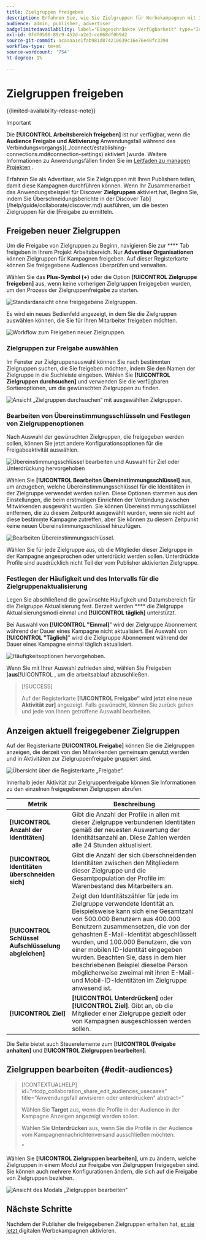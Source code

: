 ```yaml
---
title: Zielgruppen freigeben
description: Erfahren Sie, wie Sie Zielgruppen für Werbekampagnen mit Ihren Mitarbeitern teilen.
audience: admin, publisher, advertiser
badgelimitedavailability: label="Eingeschränkte Verfügbarkeit" type="Informative" url="https://helpx.adobe.com/legal/product-descriptions/real-time-customer-data-platform-collaboration.html newtab=true"
exl-id: 0fdf0598-89c9-452d-a2e3-ce868df0b9d2
source-git-commit: acaaaa1e1fab981d874210639c16e76e48fc3394
workflow-type: tm+mt
source-wordcount: '754'
ht-degree: 1%

---
```


# Zielgruppen freigeben

{{limited-availability-release-note}}

>[!IMPORTANT]
>
>Die **[!UICONTROL Arbeitsbereich freigeben]** ist nur verfügbar, wenn die **Audience Freigabe und Aktivierung** Anwendungsfall während des Verbindungsvorgangs](../connect/establishing-connections.md#connection-settings) aktiviert [wurde. Weitere Informationen zu Anwendungsfällen finden Sie im [Leitfaden zu managen Projekten](./manage-projects.md#project-use-cases) .

Erfahren Sie als Advertiser, wie Sie Zielgruppen mit Ihren Publishern teilen, damit diese Kampagnen durchführen können. Wenn Ihr Zusammenarbeit das Anwendungsbeispiel für Discover **Zielgruppen** aktiviert hat, Beginn Sie, indem Sie Überschneidungsberichte in der Discover Tab](/help/guide/collaborate/discover.md) ausführen, um die besten Zielgruppen für die [Freigabe zu ermitteln.

## Freigeben neuer Zielgruppen

Um die Freigabe von Zielgruppen zu Beginn, navigieren Sie zur **** Tab freigeben in Ihrem Projekt Arbeitsbereich. Nur **Advertiser Organisationen** können Zielgruppen für Kampagnen freigeben. Auf dieser Registerkarte können Sie freigegebene Audiences überprüfen und verwalten.

Wählen Sie das **Plus-Symbol (+)** oder die Option **[!UICONTROL Zielgruppe freigeben]** aus, wenn keine vorherigen Zielgruppen freigegeben wurden, um den Prozess der Zielgruppenfreigabe zu starten.

![Standardansicht ohne freigegebene Zielgruppen.](/help/assets/collaborate/share/share-new-audiences.png)

Es wird ein neues Bedienfeld angezeigt, in dem Sie die Zielgruppen auswählen können, die Sie für Ihren Mitarbeiter freigeben möchten.

![Workflow zum Freigeben neuer Zielgruppen.](/help/assets/collaborate/share/share-audiences-workflow.png)

### Zielgruppen zur Freigabe auswählen

Im Fenster zur Zielgruppenauswahl können Sie nach bestimmten Zielgruppen suchen, die Sie freigeben möchten, indem Sie den Namen der Zielgruppe in die Suchleiste eingeben. Wählen Sie **[!UICONTROL Zielgruppen durchsuchen]** und verwenden Sie die verfügbaren Sortieroptionen, um die gewünschten Zielgruppen zu finden.

![Ansicht „Zielgruppen durchsuchen“ mit ausgewählten Zielgruppen.](/help/assets/collaborate/share/browse-audiences-view.png)

### Bearbeiten von Übereinstimmungsschlüsseln und Festlegen von Zielgruppenoptionen

Nach Auswahl der gewünschten Zielgruppen, die freigegeben werden sollen, können Sie jetzt andere Konfigurationsoptionen für die Freigabeaktivität auswählen.

![Übereinstimmungsschlüssel bearbeiten und Auswahl für Ziel oder Unterdrückung hervorgehoben](/help/assets/collaborate/share/match-keys-and-targeting.png)

Wählen Sie **[!UICONTROL Bearbeiten Übereinstimmungsschlüssel]** aus, um anzugeben, welche Übereinstimmungsschlüssel für die Identitäten in der Zielgruppe verwendet werden sollen. Diese Optionen stammen aus den Einstellungen, die beim erstmaligen Einrichten der Verbindung zwischen Mitwirkenden ausgewählt wurden. Sie können Übereinstimmungsschlüssel entfernen, die zu diesem Zeitpunkt ausgewählt wurden, wenn sie nicht auf diese bestimmte Kampagne zutreffen, aber Sie können zu diesem Zeitpunkt keine neuen Übereinstimmungsschlüssel hinzufügen.

![Bearbeiten Übereinstimmungsschlüssel.](/help/assets/collaborate/share/update-match-keys.png)

Wählen Sie für jede Zielgruppe aus, ob die Mitglieder dieser Zielgruppe in der Kampagne angesprochen oder unterdrückt werden sollen. Unterdrückte Profile sind ausdrücklich nicht Teil der vom Publisher aktivierten Zielgruppe.

### Festlegen der Häufigkeit und des Intervalls für die Zielgruppenaktualisierung

Legen Sie abschließend die gewünschte Häufigkeit und Datumsbereich für die Zielgruppe Aktualisierung fest. Derzeit werden **** die Zielgruppe Aktualisierungsmodi einmal und **[!UICONTROL täglich]** unterstützt.

Bei Auswahl von **[!UICONTROL &quot;Einmal]**&quot; wird der Zielgruppe Abonnement während der Dauer eines Kampagne nicht aktualisiert. Bei Auswahl von **[!UICONTROL &quot;Täglich]**&quot; wird die Zielgruppe Abonnement während der Dauer eines Kampagne einmal täglich aktualisiert.

![Häufigkeitsoptionen hervorgehoben.](/help/assets/collaborate/share/audience-refresh-frequency.png)

Wenn Sie mit Ihrer Auswahl zufrieden sind, wählen Sie Freigeben ]**aus**[!UICONTROL , um die arbeitsablauf abzuschließen.

>[!SUCCESS]
>
>Auf der Registerkarte **[!UICONTROL Freigabe“ wird jetzt eine neue Aktivität zur]** angezeigt. Falls gewünscht, können Sie zurück gehen und jede von Ihnen getroffene Auswahl bearbeiten.

## Anzeigen aktuell freigegebener Zielgruppen

Auf der Registerkarte **[!UICONTROL Freigabe]** können Sie die Zielgruppen anzeigen, die derzeit von den Mitwirkenden gemeinsam genutzt werden und in Aktivitäten zur Zielgruppenfreigabe gruppiert sind.

![Übersicht über die Registerkarte „Freigabe“.](/help/assets/collaborate/share/share-tab-overview.png)

<!--

The banner at the top of the page shows figures across all audience sharing activities. 

![The hero banner in the sharing tab.](/help/assets/collaborate/share/share-hero-banner.png)


|Metric | Description |
|---------|----------|
| **[!UICONTROL Shared audiences]** | Indicates the number of audiences shared between collaborators in this project, across all audience sharing modules. |
| **[!UICONTROL Estimated addressable reach]** | Indicates the approximate number of profiles that you can reach across all the audiences that are currently shared in the project. [TODO: ADD INFORMATION ABOUT HOW THIS IS CALCULATED] |
| **[!UICONTROL Target identities]** | The number of identities across all audiences shared in this project for which you selected to target the profiles. |
| **[!UICONTROL Suppress identities]** | The number of identities across all audiences shared in this project for which you selected to suppress the profiles and thereby not target them in campaigns. |

-->

Innerhalb jeder Aktivität zur Zielgruppenfreigabe können Sie Informationen zu den einzelnen freigegebenen Zielgruppen abrufen.

| Metrik | Beschreibung |
|---------|----------|
| **[!UICONTROL Anzahl der Identitäten]** | Gibt die Anzahl der Profile in allen mit dieser Zielgruppe verbundenen Identitäten gemäß der neuesten Auswertung der Identitätsanzahl an. Diese Zahlen werden alle 24 Stunden aktualisiert. |
| **[!UICONTROL Identitäten überschneiden sich]** | Gibt die Anzahl der sich überschneidenden Identitäten zwischen den Mitgliedern dieser Zielgruppe und die Gesamtpopulation der Profile im Warenbestand des Mitarbeiters an. |
| **[!UICONTROL Schlüssel Aufschlüsselung abgleichen]** | Zeigt den Identitätszähler für jede im Zielgruppe verwendete Identität an. Beispielsweise kann sich eine Gesamtzahl von 500.000 Benutzern aus 400.000 Benutzern zusammensetzen, die von der gehashten E-Mail-Identität abgeschlüsselt wurden, und 100.000 Benutzern, die von einer mobilen ID-Identität eingegeben wurden. Beachten Sie, dass in dem hier beschriebenen Beispiel dieselbe Person möglicherweise zweimal mit ihren E-Mail- und Mobil-ID-Identitäten im Zielgruppe anwesend ist. |
| **[!UICONTROL Ziel]** | **[!UICONTROL Unterdrücken]** oder **[!UICONTROL Ziel]**. Gibt an, ob die Mitglieder einer Zielgruppe gezielt oder von Kampagnen ausgeschlossen werden sollen. |

Die Seite bietet auch Steuerelemente zum **[!UICONTROL (Freigabe anhalten]** und **[!UICONTROL Zielgruppen bearbeiten]**.

## Zielgruppen bearbeiten {#edit-audiences}

>[!CONTEXTUALHELP]
>id="rtcdp_collaboration_share_edit_audiences_usecases"
>title="Anwendungsfall anvisieren oder unterdrücken"
>abstract="<p>Wählen Sie **Target** aus, wenn die Profile in der Audience in der Kampagne Anzeigen angezeigt werden sollen.</p> <p>Wählen Sie **Unterdrücken** aus, wenn Sie die Profile in der Audience vom Kampagnennachrichtenversand ausschließen möchten.</p>"

Wählen Sie **[!UICONTROL Zielgruppen bearbeiten]**, um zu ändern, welche Zielgruppen in einem Modul zur Freigabe von Zielgruppen freigegeben sind. Sie können auch mehrere Konfigurationen ändern, die sich auf die Freigabe von Zielgruppen beziehen.

![Ansicht des Modals „Zielgruppen bearbeiten“](/help/assets/collaborate/share/edit-audiences-modal.png)

<!--

Search for audiences that you want to add to the sharing module. 

For each audience, you can select whether you'd like to target or suppress those profiles in campaigns. 

To remove an audience from the sharing module, select the trash can icon [TODO: add spectrum icon and folder].

Select how often you would like the audience membership to be refreshed and the date range within which you want the membership of the audience to be refreshed. 

TODO: are there any limitations for frequency in the M1 release?

-->

## Nächste Schritte

Nachdem der Publisher die freigegebenen Zielgruppen erhalten hat, [ er sie jetzt ](/help/guide/collaborate/activate.md) digitalen Werbekampagnen aktivieren.
